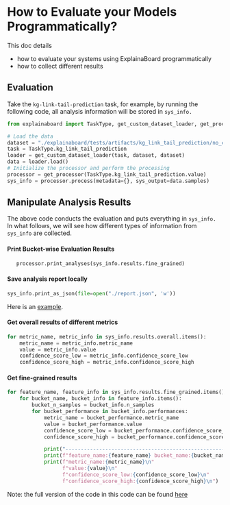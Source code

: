 # How to Evaluate your Models Programmatically?


This doc details 
* how to evaluate your systems using ExplainaBoard programmatically
* how to collect different results 





## Evaluation

Take the `kg-link-tail-prediction` task, for example, by running the following code,
all analysis information will be stored in `sys_info.`


```python
from explainaboard import TaskType, get_custom_dataset_loader, get_processor

# Load the data
dataset = "./explainaboard/tests/artifacts/kg_link_tail_prediction/no_custom_feature.json"
task = TaskType.kg_link_tail_prediction
loader = get_custom_dataset_loader(task, dataset, dataset)
data = loader.load()
# Initialize the processor and perform the processing
processor = get_processor(TaskType.kg_link_tail_prediction.value)
sys_info = processor.process(metadata={}, sys_output=data.samples)
```


## Manipulate Analysis Results
The above code conducts the evaluation and puts everything in `sys_info.` In what follows,
we will see how different types of information from `sys_info` are collected.


#### Print Bucket-wise Evaluation Results

```python
   processor.print_analyses(sys_info.results.fine_grained)
```


#### Save analysis report locally
```python
sys_info.print_as_json(file=open("./report.json", 'w'))
```

Here is an [example](https://github.com/neulab/ExplainaBoard/blob/86d96b83d5ebf60adbdbdaa3a00883546fa05fde/data/reports/report_kg.json).


#### Get overall results of different metrics
```python
for metric_name, metric_info in sys_info.results.overall.items():
    metric_name = metric_info.metric_name
    value = metric_info.value
    confidence_score_low = metric_info.confidence_score_low
    confidence_score_high = metric_info.confidence_score_high
```



#### Get fine-grained results
```python
for feature_name, feature_info in sys_info.results.fine_grained.items():
    for bucket_name, bucket_info in feature_info.items():
        bucket_n_samples = bucket_info.n_samples
        for bucket_performance in bucket_info.performances:
            metric_name = bucket_performance.metric_name
            value = bucket_performance.value
            confidence_score_low = bucket_performance.confidence_score_low
            confidence_score_high = bucket_performance.confidence_score_high

            print("------------------------------------------------------")
            print(f"feature_name:{feature_name} bucket_name:{bucket_name}")
            print(f"metric_name:{metric_name}\n"
                  f"value:{value}\n"
                  f"confidence_score_low:{confidence_score_low}\n"
                  f"confidence_score_high:{confidence_score_high}\n")
```


Note: the full version of the code in this code can be found [here](https://github.com/neulab/ExplainaBoard/blob/add_demo_example_kg/docs/example_scripts/test_kg.py)

